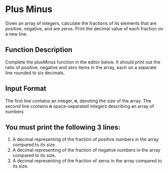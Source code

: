 # Plus Minus
Given an array of integers, calculate the fractions of its elements that are positive, negative, and are zeros. Print the decimal value of each fraction on a new line.

## Function Description
Complete the plusMinus function in the editor below. It should print out the ratio of positive, negative and zero items in the array, each on a separate line rounded to six decimals.

## Input Format
The first line contains an integer, __n__, denoting the size of the array.
The second line contains __n__ space-separated integers describing an array of numbers

## You must print the following __3__ lines:
1. A decimal representing of the fraction of positive numbers in the array compared to its size.
2. A decimal representing of the fraction of negative numbers in the array compared to its size.
3. A decimal representing of the fraction of zeros in the array compared to its size.
